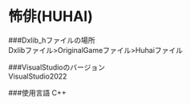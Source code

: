 # 怖俳(HUHAI)
###Dxlib_hファイルの場所  
Dxlibファイル>OriginalGameファイル>Huhaiファイル

###VisualStudioのバージョン  
VisualStudio2022

###使用言語
C++  
